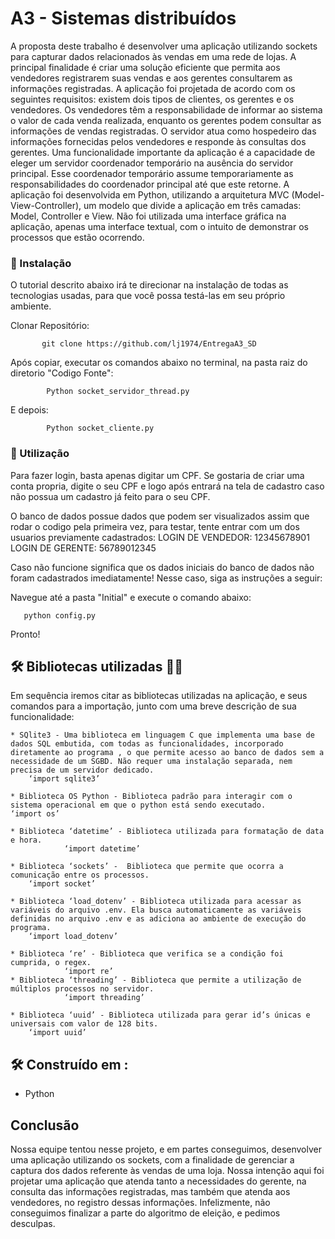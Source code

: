 # A3 - Sistemas distribuídos

 A proposta deste trabalho é desenvolver uma aplicação utilizando sockets para capturar dados relacionados às vendas em uma rede de lojas. A principal finalidade é criar uma solução eficiente que permita aos vendedores registrarem suas vendas e aos gerentes consultarem as informações registradas.
A aplicação foi projetada de acordo com os seguintes requisitos: existem dois tipos de clientes, os gerentes e os vendedores. Os vendedores têm a responsabilidade de informar ao sistema o valor de cada venda realizada, enquanto os gerentes podem consultar as informações de vendas registradas. O servidor atua como hospedeiro das informações fornecidas pelos vendedores e responde às consultas dos gerentes.
Uma funcionalidade importante da aplicação é a capacidade de eleger um servidor coordenador temporário na ausência do servidor principal. Esse coordenador temporário assume temporariamente as responsabilidades do coordenador principal até que este retorne.
A aplicação foi desenvolvida em Python, utilizando a arquitetura MVC (Model-View-Controller), um modelo que divide a aplicação em três camadas: Model, Controller e View. Não foi utilizada uma interface gráfica na aplicação, apenas uma interface textual, com o intuito de demonstrar os processos que estão ocorrendo.



### 🔧 Instalação

O tutorial descrito abaixo irá te direcionar na instalação de todas as tecnologias usadas, para que você possa testá-las em seu próprio ambiente. 

Clonar Repositório:

```
	   git clone https://github.com/lj1974/EntregaA3_SD
```

Após copiar, executar os comandos abaixo no terminal, na pasta raiz do diretorio "Codigo Fonte":
```
    	Python socket_servidor_thread.py
```
E depois:
```
    	Python socket_cliente.py
```

### 🔧 Utilização

Para fazer login, basta apenas digitar um CPF. Se gostaria de criar uma conta propria, digite o seu CPF e logo após entrará na tela de cadastro caso não possua um cadastro já feito para o seu CPF.

O banco de dados possue dados que podem ser visualizados assim que rodar o codigo pela primeira vez, para testar, tente entrar com um dos usuarios previamente cadastrados:
LOGIN DE VENDEDOR: 12345678901
LOGIN DE GERENTE: 56789012345

Caso não funcione significa que os dados iniciais do banco de dados não foram cadastrados imediatamente! Nesse caso, siga as instruções a seguir:

Navegue até a pasta "Initial" e execute o comando abaixo:
```
   python config.py
```

Pronto! 


## 🛠️  Bibliotecas utilizadas 🚀🚀

Em sequência iremos citar as bibliotecas utilizadas na aplicação, e seus comandos para a importação, junto com uma breve descrição de sua funcionalidade:

```
* SQlite3 - Uma biblioteca em linguagem C que implementa uma base de dados SQL embutida, com todas as funcionalidades, incorporado diretamente ao programa , o que permite acesso ao banco de dados sem a necessidade de um SGBD. Não requer uma instalação separada, nem precisa de um servidor dedicado.
	‘import sqlite3’
      	 
* Biblioteca OS Python - Biblioteca padrão para interagir com o sistema operacional em que o python está sendo executado.
‘import os’
        	
* Biblioteca ‘datetime’ - Biblioteca utilizada para formatação de data e hora.
        	‘import datetime’

* Biblioteca ‘sockets’ -  Biblioteca que permite que ocorra a comunicação entre os processos.
	‘import socket’
        	
* Biblioteca ‘load_dotenv’ - Biblioteca utilizada para acessar as variáveis do arquivo .env. Ela busca automaticamente as variáveis definidas no arquivo .env e as adiciona ao ambiente de execução do programa.
	‘import load_dotenv’
        	
* Biblioteca ‘re’ - Biblioteca que verifica se a condição foi cumprida, o regex.
        	‘import re’
* Biblioteca ‘threading’ - Biblioteca que permite a utilização de múltiplos processos no servidor.
        	‘import threading’

* Biblioteca ‘uuid’ - Biblioteca utilizada para gerar id’s únicas e universais com valor de 128 bits.
	‘import uuid’

```



## 🛠️ Construído em :


* Python


## Conclusão

Nossa equipe tentou nesse projeto, e em partes conseguimos, desenvolver uma aplicação utilizando os sockets, com a finalidade de gerenciar a captura dos dados referente às vendas de uma loja. Nossa intenção aqui foi projetar uma aplicação que atenda tanto a necessidades do gerente, na consulta das informações registradas, mas também que atenda aos vendedores, no registro dessas informações. Infelizmente, não conseguimos finalizar a parte do algoritmo de eleição, e pedimos desculpas.




 
